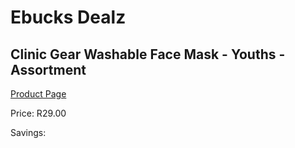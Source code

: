 
# Ebucks Dealz
## Clinic Gear Washable Face Mask - Youths - Assortment
[Product Page](https://www.ebucks.com/web/shop/productSelected.do?prodId=380891466&catId=1158500262)

Price: R29.00

Savings: 


	